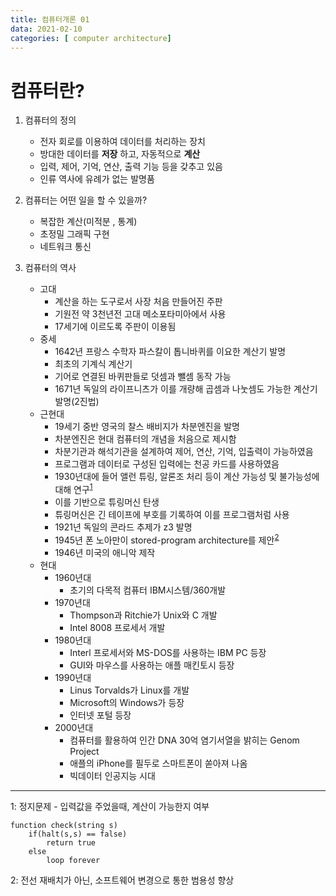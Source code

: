 ```yaml
---
title: 컴퓨터개론 01
data: 2021-02-10
categories: [ computer architecture]
---
```


# 컴퓨터란?

1. 컴퓨터의 정의
    - 전자 회로를 이용하여 데이터를 처리하는 장치
    - 방대한 데이터를 __저장__ 하고, 자동적으로 __계산__
    - 입력, 제어, 기억, 연산, 출력 기능 등을 갖추고 있음
    - 인류 역사에 유례가 없는 발명품

2. 컴퓨터는 어떤 일을 할 수 있을까?
    - 복잡한 계산(미적분 , 통계)
    - 초정밀 그래픽 구현
    - 네트워크 통신

3. 컴퓨터의 역사
    - 고대
        - 계산을 하는 도구로서 사장 처음 만들어진 주판
        - 기원전 약 3천년전 고대 메소포타미아에서 사용
        - 17세기에 이르도록 주판이 이용됨
    - 중세
        - 1642년 프랑스 수학자 파스칼이 톱니바퀴를 이요한 계산기 발명
        - 최초의 기계식 계산기
        - 기어로 연결된 바퀴판들로 덧셈과 뺄셈 동작 가능
        - 1671년 독일의 라이프니츠가 이를 개량해 곱셈과 나눗셈도 가능한 계산기 발명(2진법)
    - 근현대 
        - 19세기 중반 영국의 찰스 배비지가 차분엔진을 발명
        - 차분엔진은 현대 컴퓨터의 개념을 처음으로 제시함
        - 차분기관과 해석기관을 설계하여 제어, 연산, 기억, 입출력이 가능하였음
        - 프로그램과 데이터로 구성된 입력에는 천공 카드를 사용하였음
        - 1930년대에 들어 앨런 튜링, 알론조 처리 등이 계산 가능성 및 불가능성에 대해 연구<sup>[1](#footnote_1)</sup>
        - 이를 기반으로 튜링머신 탄생
        - 튜링머신은 긴 테이프에 부호를 기록하여 이를 프로그램처럼 사용
        - 1921년 독일의 콘라드 추제가 z3 발명
        - 1945년 폰 노아만이 stored-program architecture를 제안<sup>[2](#footnote_2)</sup>
        - 1946년 미국의 애니악 제작
    - 현대
        - 1960년대
            - 초기의 다목적 컴퓨터 IBM시스템/360개발
        - 1970년대
            - Thompson과 Ritchie가 Unix와 C 개발
            - Intel 8008 프로세서 개발
        - 1980년대 
            - Interl 프로세서와 MS-DOS를 사용하는 IBM PC 등장
            - GUI와 마우스를 사용하는 애플 매킨토시 등장
        - 1990년대
            - Linus Torvalds가 Linux를 개발
            - Microsoft의 Windows가 등장
            - 인터넷 포털 등장 
        - 2000년대
            - 컴퓨터를 활용하여 인간 DNA 30억 염기서열을 밝히는 Genom Project
            - 애플의 iPhone를 필두로 스마트폰이 쏟아져 나옴
            - 빅데이터 인공지능 시대
        



---
<a name="footnote_1">1</a>: 정지문제 - 입력값을 주었을때, 계산이 가능한지 여부
```
function check(string s)
    if(halt(s,s) == false)
        return true
    else
        loop forever
```
<a name="footnote_2">2</a>: 전선 재배치가 아닌, 소프트웨어 변경으로 통한 범용성 향상
